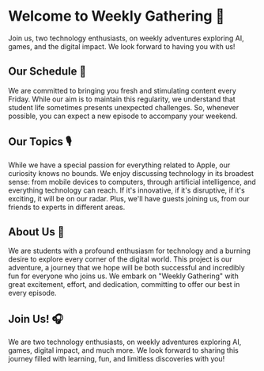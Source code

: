 # Welcome to Weekly Gathering 🚀

Join us, two technology enthusiasts, on weekly adventures exploring AI, games, and the digital impact. We look forward to having you with us!

## Our Schedule 📆

We are committed to bringing you fresh and stimulating content every Friday. While our aim is to maintain this regularity, we understand that student life sometimes presents unexpected challenges. So, whenever possible, you can expect a new episode to accompany your weekend.

## Our Topics 🎙️

While we have a special passion for everything related to Apple, our curiosity knows no bounds. We enjoy discussing technology in its broadest sense: from mobile devices to computers, through artificial intelligence, and everything technology can reach. If it's innovative, if it's disruptive, if it's exciting, it will be on our radar. Plus, we'll have guests joining us, from our friends to experts in different areas.

## About Us 🤩

We are students with a profound enthusiasm for technology and a burning desire to explore every corner of the digital world. This project is our adventure, a journey that we hope will be both successful and incredibly fun for everyone who joins us. We embark on "Weekly Gathering" with great excitement, effort, and dedication, committing to offer our best in every episode.

## Join Us! 🎧

We are two technology enthusiasts, on weekly adventures exploring AI, games, digital impact, and much more. We look forward to sharing this journey filled with learning, fun, and limitless discoveries with you!
